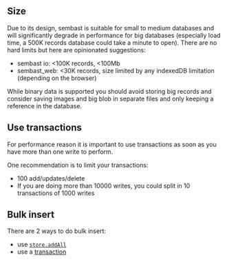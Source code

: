 ## Size

Due to its design, sembast is suitable for small to medium databases and will significantly degrade in performance for
big databases (especially load time, a 500K records database could take a minute to open).
There are no hard limits but here are opinionated suggestions:
- sembast io: <100K records, <100Mb
- sembast_web: <30K records, size limited by any indexedDB limitation (depending on the browser)

While binary data is supported you should avoid storing big records and consider saving images and big blob in
separate files and only keeping a reference in the database.

## Use transactions

For performance reason it is important to use transactions as soon as you have more than one write to perform.

One recommendation is to limit your transactions:
- 100 add/updates/delete
- If you are doing more than 10000 writes, you could split in 10 transactions of 1000 writes

## Bulk insert

There are 2 ways to do bulk insert:
- use [`store.addAll`](https://pub.dev/documentation/sembast/latest/sembast/SembastStoreRefExtension/addAll.html)
- use a [transaction](https://github.com/tekartik/sembast.dart/blob/master/sembast/doc/transactions.md)